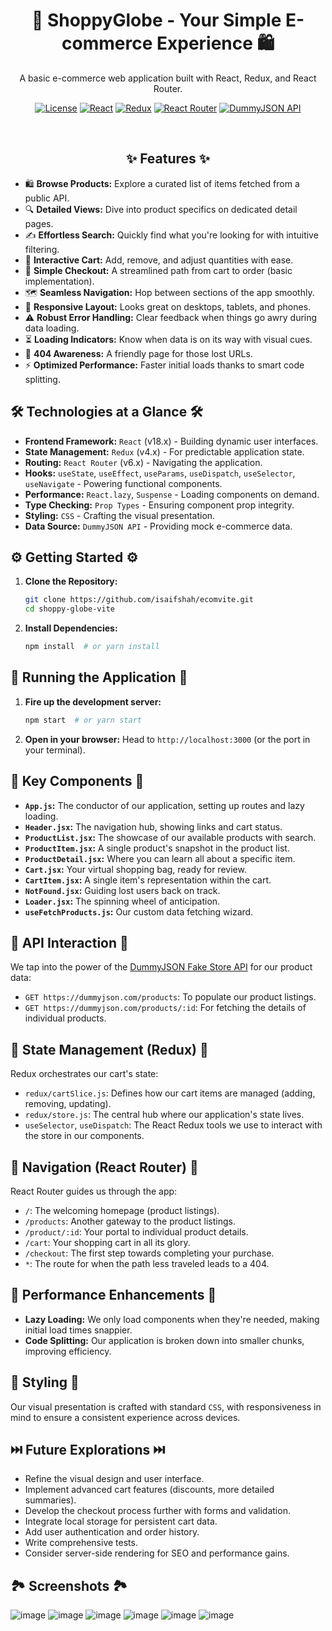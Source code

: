<h1 align="center">🛒 ShoppyGlobe - Your Simple E-commerce Experience 🛍️</h1>

<p align="center">
  A basic e-commerce web application built with React, Redux, and React Router.
</p>

<p align="center">
  <a href="https://opensource.org/licenses/MIT"><img src="https://img.shields.io/badge/License-MIT-yellow.svg" alt="License"></a>
  <a href="https://react.dev/"><img src="https://img.shields.io/badge/React-v18.x-blue" alt="React"></a>
  <a href="https://redux.js.org/"><img src="https://img.shields.io/badge/Redux-v4.x-purple" alt="Redux"></a>
  <a href="https://reactrouter.com/"><img src="https://img.shields.io/badge/React_Router-v6.x-green" alt="React Router"></a>
  <a href="https://dummyjson.com/"><img src="https://img.shields.io/badge/API-DummyJSON-orange" alt="DummyJSON API"></a>
</p>

<br/>

## <div align="center">✨ Features ✨</div>

* 🛍️ **Browse Products:** Explore a curated list of items fetched from a public API.
* 🔍 **Detailed Views:** Dive into product specifics on dedicated detail pages.
* ✍️ **Effortless Search:** Quickly find what you're looking for with intuitive filtering.
* 🛒 **Interactive Cart:** Add, remove, and adjust quantities with ease.
* 🚀 **Simple Checkout:** A streamlined path from cart to order (basic implementation).
* 🗺️ **Seamless Navigation:** Hop between sections of the app smoothly.
* 📱 **Responsive Layout:** Looks great on desktops, tablets, and phones.
* ⚠️ **Robust Error Handling:** Clear feedback when things go awry during data loading.
* ⏳ **Loading Indicators:** Know when data is on its way with visual cues.
* 🚧 **404 Awareness:** A friendly page for those lost URLs.
* ⚡ **Optimized Performance:** Faster initial loads thanks to smart code splitting.

## 🛠️ Technologies at a Glance 🛠️

* **Frontend Framework:** `React` (v18.x) - Building dynamic user interfaces.
* **State Management:** `Redux` (v4.x) - For predictable application state.
* **Routing:** `React Router` (v6.x) - Navigating the application.
* **Hooks:** `useState`, `useEffect`, `useParams`, `useDispatch`, `useSelector`, `useNavigate` - Powering functional components.
* **Performance:** `React.lazy`, `Suspense` - Loading components on demand.
* **Type Checking:** `Prop Types` - Ensuring component prop integrity.
* **Styling:** `CSS` - Crafting the visual presentation.
* **Data Source:** `DummyJSON API` - Providing mock e-commerce data.

## ⚙️ Getting Started ⚙️

1.  **Clone the Repository:**
    ```bash
    git clone https://github.com/isaifshah/ecomvite.git
    cd shoppy-globe-vite
    ```

2.  **Install Dependencies:**
    ```bash
    npm install  # or yarn install
    ```

## 🏃 Running the Application 🏃

1.  **Fire up the development server:**
    ```bash
    npm start  # or yarn start
    ```

2.  **Open in your browser:** Head to `http://localhost:3000` (or the port in your terminal).

## 🔑 Key Components 🔑

* **`App.js`:** The conductor of our application, setting up routes and lazy loading.
* **`Header.jsx`:** The navigation hub, showing links and cart status.
* **`ProductList.jsx`:** The showcase of our available products with search.
* **`ProductItem.jsx`:** A single product's snapshot in the product list.
* **`ProductDetail.jsx`:** Where you can learn all about a specific item.
* **`Cart.jsx`:** Your virtual shopping bag, ready for review.
* **`CartItem.jsx`:** A single item's representation within the cart.
* **`NotFound.jsx`:** Guiding lost users back on track.
* **`Loader.jsx`:** The spinning wheel of anticipation.
* **`useFetchProducts.js`:** Our custom data fetching wizard.

## 🔗 API Interaction 🔗

We tap into the power of the [DummyJSON Fake Store API](https://dummyjson.com/) for our product data:

* `GET https://dummyjson.com/products`: To populate our product listings.
* `GET https://dummyjson.com/products/:id`: For fetching the details of individual products.

## 💾 State Management (Redux) 💾

Redux orchestrates our cart's state:

* `redux/cartSlice.js`: Defines how our cart items are managed (adding, removing, updating).
* `redux/store.js`: The central hub where our application's state lives.
* `useSelector`, `useDispatch`: The React Redux tools we use to interact with the store in our components.

## 🚦 Navigation (React Router) 🚦

React Router guides us through the app:

* `/`: The welcoming homepage (product listings).
* `/products`: Another gateway to the product listings.
* `/product/:id`: Your portal to individual product details.
* `/cart`: Your shopping cart in all its glory.
* `/checkout`: The first step towards completing your purchase.
* `*`: The route for when the path less traveled leads to a 404.

## 🚀 Performance Enhancements 🚀

* **Lazy Loading:** We only load components when they're needed, making initial load times snappier.
* **Code Splitting:** Our application is broken down into smaller chunks, improving efficiency.

## 🎨 Styling 🎨

Our visual presentation is crafted with standard `CSS`, with responsiveness in mind to ensure a consistent experience across devices.

## ⏭️ Future Explorations ⏭️

* Refine the visual design and user interface.
* Implement advanced cart features (discounts, more detailed summaries).
* Develop the checkout process further with forms and validation.
* Integrate local storage for persistent cart data.
* Add user authentication and order history.
* Write comprehensive tests.
* Consider server-side rendering for SEO and performance gains.

## 🏞️ Screenshots 🏞️

![image](https://github.com/user-attachments/assets/e4a1e608-d1c6-44c6-bfc7-dcf63c161d39)
![image](https://github.com/user-attachments/assets/286cf3c4-cc3b-44aa-85ec-41c4cef0ccfe)
![image](https://github.com/user-attachments/assets/c36ca454-f7f3-460c-adf5-a9211c91dbdf)
![image](https://github.com/user-attachments/assets/1768435b-1564-4884-9f84-f984005e4cb8)
![image](https://github.com/user-attachments/assets/01a1c7f6-b2c3-40e1-bd75-e84631e8a4a8)
![image](https://github.com/user-attachments/assets/ef28f7ba-6151-4f0d-8bc8-fa5797e657c2)






